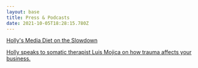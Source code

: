 ```yaml
---
layout: base
title: Press & Podcasts
date: 2021-10-05T18:28:15.780Z
---
```

[Holly's Media Diet on the Slowdown](https://www.slowdown.tv/see/holly-howard-media-diet) 

[Holly speaks to somatic therapist Luis Mojica on how trauma affects your business. ](https://podcasts.apple.com/us/podcast/ep-37-how-trauma-affects-your-business-holly-howard/id1520796424?i=1000511775926)